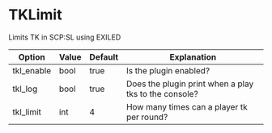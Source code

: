 # TKLimit
Limits TK in SCP:SL using EXILED

| Option     | Value | Default | Explanation                                           |
|------------|-------|---------|-------------------------------------------------------|
| tkl_enable | bool  | true    | Is the plugin enabled?                                |
| tkl_log    | bool  | true    | Does the plugin print when a play tks to the console? |
| tkl_limit  | int   | 4       | How many times can a player tk per round?             |
